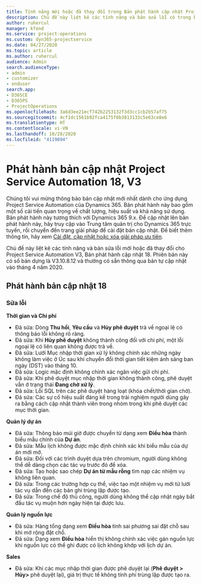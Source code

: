 ```yaml
---
title: Tính năng mới hoặc đã thay đổi trong Bản phát hành cập nhật Project Service Automation 18, V3
description: Chủ đề này liệt kê các tính năng và bản sửa lỗi có trong Bản phát hành cập nhật Project Service Automation 18, V3.
author: ruhercul
manager: kfend
ms.service: project-operations
ms.custom: dyn365-projectservice
ms.date: 04/27/2020
ms.topic: article
ms.author: ruhercul
audience: Admin
search.audienceType:
- admin
- customizer
- enduser
search.app:
- D365CE
- D365PS
- ProjectOperations
ms.openlocfilehash: 3a6d3ee21ecf742b2253132f3d3cc1cb2b57af75
ms.sourcegitcommit: 4cf1dc1561b92fca4175f0b3813133c5e63ce8e6
ms.translationtype: HT
ms.contentlocale: vi-VN
ms.lasthandoff: 10/28/2020
ms.locfileid: "4119894"
---
```

# <a name="project-service-automation-update-release-18-v3"></a>Phát hành bản cập nhật Project Service Automation 18, V3

Chúng tôi vui mừng thông báo bản cập nhật mới nhất dành cho ứng dụng Project Service Automation của Dynamics 365. Bản phát hành này bao gồm một số cải tiến quan trọng về chất lượng, hiệu suất và khả năng sử dụng. Bản phát hành này tương thích với Dynamics 365 9.x. Để cập nhật lên bản phát hành này, hãy truy cập vào Trung tâm quản trị cho Dynamics 365 trực tuyến, rồi chuyển đến trang giải pháp để cài đặt bản cập nhật. Để biết thêm thông tin, hãy xem [Cài đặt, cập nhật hoặc xóa giải pháp ưu tiên](https://docs.microsoft.com/power-platform/admin/install-remove-preferred-solution).

Chủ đề này liệt kê các tính năng và bản sửa lỗi mới hoặc đã thay đổi cho Project Service Automation V3, Bản phát hành cập nhật 18. Phiên bản này có số bản dựng là V3.10.8.12 và thường có sẵn thông qua bản tự cập nhật vào tháng 4 năm 2020.

## <a name="update-release-18"></a>Phát hành bản cập nhật 18

### <a name="bug-fixes"></a>Sửa lỗi

**Thời gian và Chi phí**

- Đã sửa: Dòng **Thu hồi**, **Yêu cầu** và **Hủy phê duyệt** trả về ngoại lệ có thông báo lỗi không rõ ràng.
- Đã sửa: Khi **Hủy phê duyệt** không thành công đối với chi phí, một lỗi ngoại lệ có liên quan không được trả về.
- Đã sửa: Lưới Mục nhập thời gian xử lý không chính xác những ngày không làm việc ở Úc sau khi chuyển đổi thời gian tiết kiệm ánh sáng ban ngày (DST) vào tháng 10.
- Đã sửa: Logic mặc định không chính xác ngăn việc gửi chi phí.
- Đã sửa: Khi phê duyệt mục nhập thời gian không thành công, phê duyệt vẫn ở trạng thái **Đang chờ xử lý**.
- Đã sửa: Lỗi SQL trên các phê duyệt hàng loạt (khóa chết/thời gian chờ).
- Đã sửa: Các sự cố hiệu suất đáng kể trong trải nghiệm người dùng gây ra bằng cách cập nhật thành viên trong nhóm trong khi phê duyệt các mục thời gian.

**Quản lý dự án**

- Đã sửa: Thông báo múi giờ được chuyển từ dạng xem **Điều hòa** thành biểu mẫu chính của **Dự án**.
- Đã sửa: Mẫu lịch không được mặc định chính xác khi biểu mẫu của dự án mới mở.
- Đã sửa: Đối với các trình duyệt dựa trên chromium, người dùng không thể dễ dàng chọn các tác vụ trước đó để xóa.
- Đã sửa: Tạo hoặc sao chép **Dự án từ mẫu rỗng** tìm nạp các nhiệm vụ không liên quan.
- Đã sửa: Trong các trường hợp cụ thể, việc tạo một nhiệm vụ mới từ lưới tác vụ dẫn đến các bản ghi trùng lặp được tạo.
- Đã sửa: Trong chế độ thủ công, người dùng không thể cập nhật ngày bắt đầu tác vụ muộn hơn ngày hiện tại được lưu.

**Quản lý nguồn lực**

- Đã sửa: Hàng tổng dạng xem **Điều hòa** tính sai phương sai đặt chỗ sau khi mở rộng đặt chỗ.
- Đã sửa: Dạng xem **Điều hòa** hiển thị không chính xác việc gán nguồn lực khi nguồn lực có thể ghi được có lịch không khớp với lịch dự án.

**Sales**

- Đã sửa: Khi các mục nhập thời gian được phê duyệt lại (**Phê duyệt > Hủy>** phê duyệt lại), giá trị thực tế không tính phí trùng lặp được tạo ra.
